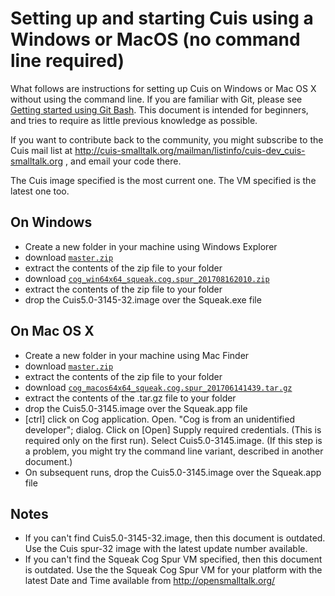 # Setting up and starting Cuis using a Windows or MacOS (no command line required) #

What follows are instructions for setting up Cuis on Windows or Mac OS X without using the command line. If you are familiar with Git, please see [Getting started using Git Bash](GettingStarted.md). This document is intended for beginners, and tries to require as little previous knowledge as possible.

If you want to contribute back to the community, you might subscribe to the Cuis mail list at http://cuis-smalltalk.org/mailman/listinfo/cuis-dev_cuis-smalltalk.org , and email your code there.

The Cuis image specified is the most current one. The VM specified is the latest one too.

## On Windows ##
* Create a new folder in your machine using Windows Explorer
* download [`master.zip`](https://github.com/Cuis-Smalltalk/Cuis-Smalltalk-Dev/archive/master.zip)
* extract the contents of the zip file to your folder
* download [`cog_win64x64_squeak.cog.spur_201708162010.zip`](https://bintray.com/opensmalltalk/vm/download_file?file_path=cog_win64x64_squeak.cog.spur_201708162010.zip)
* extract the contents of the zip file to your folder
* drop the Cuis5.0-3145-32.image over the Squeak.exe file

## On Mac OS X ##
* Create a new folder in your machine using Mac Finder
* download [`master.zip`](https://github.com/Cuis-Smalltalk/Cuis-Smalltalk-Dev/archive/master.zip)
* extract the contents of the zip file to your folder
* download [`cog_macos64x64_squeak.cog.spur_201706141439.tar.gz`](https://bintray.com/opensmalltalk/vm/download_file?file_path=cog_macos64x64_squeak.cog.spur_201706141439.tar.gz)
* extract the contents of the .tar.gz file to your folder
* drop the Cuis5.0-3145.image over the Squeak.app file
* [ctrl] click on Cog application. Open. "Cog is from an unidentified developer"; dialog. Click on [Open] Supply required credentials. (This is required only on the first run). Select Cuis5.0-3145.image. (If this step is a problem, you might try the command line variant, described in another document.)
* On subsequent runs, drop the Cuis5.0-3145.image over the Squeak.app file

## Notes ##
* If you can't find Cuis5.0-3145-32.image, then this document is outdated. Use the Cuis spur-32 image with the latest update number available.
* If you can't find the Squeak Cog Spur VM specified, then this document is outdated. Use the the Squeak Cog Spur VM for your platform with the latest Date and Time available from http://opensmalltalk.org/
